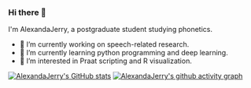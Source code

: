 ### Hi there 👋

I'm AlexandaJerry, a postgraduate student studying phonetics.

- 🔭 I’m currently working on speech-related research.
- 🌱 I’m currently learning python programming and deep learning.
- 👯 I’m interested in Praat scripting and R visualization.

[![AlexandaJerry's GitHub stats](https://github-readme-stats.vercel.app/api?username=AlexandaJerry&show_icons=true&theme=tokyonight)](https://github.com/anuraghazra/github-readme-stats)
[![AlexandaJerry's github activity graph](https://activity-graph.herokuapp.com/graph?username=AlexandaJerry&theme=react-dark)](https://github.com/Ashutosh00710/github-readme-activity-graph)
